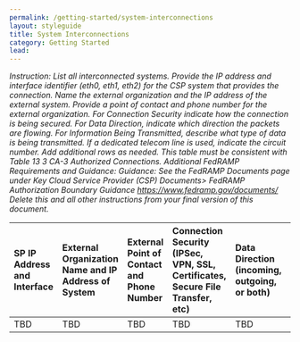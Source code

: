 ```yaml
---
permalink: /getting-started/system-interconnections
layout: styleguide
title: System Interconnections
category: Getting Started
lead:
---
```

<i>Instruction: List all interconnected systems. Provide the IP address and interface identifier (eth0, eth1, eth2) for the CSP system that provides the connection.  Name the external organization and the IP address of the external system. Provide a point of contact and phone number for the external organization. For Connection Security indicate how the connection is being secured.  For Data Direction, indicate which direction the packets are flowing. For Information Being Transmitted, describe what type of data is being transmitted. If a dedicated telecom line is used, indicate the circuit number. Add additional rows as needed. This table must be consistent with Table 13 3 CA-3 Authorized Connections.
Additional FedRAMP Requirements and Guidance:
Guidance: See the FedRAMP Documents page under Key Cloud Service Provider (CSP) Documents> FedRAMP Authorization Boundary Guidance
https://www.fedramp.gov/documents/
Delete this and all other instructions from your final version of this document.</i>

| SP IP Address and Interface | External Organization Name and IP Address of System | External Point of Contact and Phone Number | Connection Security (IPSec, VPN, SSL, Certificates, Secure File Transfer, etc) | Data Direction (incoming, outgoing, or both) | Information Being Transmitted | Port or Circuit Numbers |
|:--|:--|:--|:--|:--|:--|:--|
| TBD | TBD | TBD | TBD | TBD | TBD | TBD |